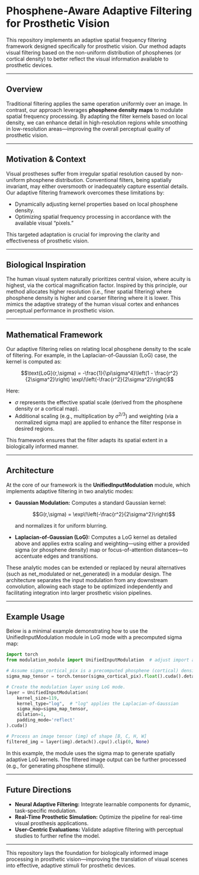 # Phosphene-Aware Adaptive Filtering for Prosthetic Vision

This repository implements an adaptive spatial frequency filtering framework designed specifically for prosthetic vision. Our method adapts visual filtering based on the non-uniform distribution of phosphenes (or cortical density) to better reflect the visual information available to prosthetic devices.

---

## Overview

Traditional filtering applies the same operation uniformly over an image. In contrast, our approach leverages **phosphene density maps** to modulate spatial frequency processing. By adapting the filter kernels based on local density, we can enhance detail in high-resolution regions while smoothing in low-resolution areas—improving the overall perceptual quality of prosthetic vision.

---

## Motivation & Context

Visual prostheses suffer from irregular spatial resolution caused by non-uniform phosphene distribution. Conventional filters, being spatially invariant, may either oversmooth or inadequately capture essential details. Our adaptive filtering framework overcomes these limitations by:
- Dynamically adjusting kernel properties based on local phosphene density.
- Optimizing spatial frequency processing in accordance with the available visual “pixels.”

This targeted adaptation is crucial for improving the clarity and effectiveness of prosthetic vision.

---

## Biological Inspiration

The human visual system naturally prioritizes central vision, where acuity is highest, via the cortical magnification factor. Inspired by this principle, our method allocates higher resolution (i.e., finer spatial filtering) where phosphene density is higher and coarser filtering where it is lower. This mimics the adaptive strategy of the human visual cortex and enhances perceptual performance in prosthetic vision.

---

## Mathematical Framework

Our adaptive filtering relies on relating local phosphene density to the scale of filtering. For example, in the Laplacian-of-Gaussian (LoG) case, the kernel is computed as:


$$\text{LoG}(r,\sigma) = -\frac{1}{\pi\sigma^4}\left(1 - \frac{r^2}{2\sigma^2}\right) \exp\!\left(-\frac{r^2}{2\sigma^2}\right)$$

Here:
- $\sigma$ represents the effective spatial scale (derived from the phosphene density or a cortical map).
- Additional scaling (e.g., multiplication by $\sigma^{2/3}$) and weighting (via a normalized sigma map) are applied to enhance the filter response in desired regions.

This framework ensures that the filter adapts its spatial extent in a biologically informed manner.

---

## Architecture

At the core of our framework is the **UnifiedInputModulation** module, which implements adaptive filtering in two analytic modes:
- **Gaussian Modulation:** Computes a standard Gaussian kernel:
  
  $$G(r,\sigma) = \exp\!\left(-\frac{r^2}{2\sigma^2}\right)$$
  
  and normalizes it for uniform blurring.
  
- **Laplacian-of-Gaussian (LoG):** Computes a LoG kernel as detailed above and applies extra scaling and weighting—using either a provided sigma (or phosphene density) map or focus-of-attention distances—to accentuate edges and transitions.

These analytic modes can be extended or replaced by neural alternatives (such as net_modulated or net_generated) in a modular design. The architecture separates the input modulation from any downstream convolution, allowing each stage to be optimized independently and facilitating integration into larger prosthetic vision pipelines.

---

## Example Usage

Below is a minimal example demonstrating how to use the UnifiedInputModulation module in LoG mode with a precomputed sigma map:

```python
import torch
from modulation_module import UnifiedInputModulation  # adjust import as needed

# Assume sigma_cortical_pix is a precomputed phosphene (cortical) density map in pixel units.
sigma_map_tensor = torch.tensor(sigma_cortical_pix).float().cuda().detach()

# Create the modulation layer using LoG mode.
layer = UnifiedInputModulation(
    kernel_size=119,
    kernel_type="log",  # "log" applies the Laplacian-of-Gaussian
    sigma_map=sigma_map_tensor,
    dilation=1,
    padding_mode='reflect'
).cuda()

# Process an image tensor (img) of shape [B, C, H, W]
filtered_img = layer(img).detach().cpu().clip(0, None)
```

In this example, the module uses the sigma map to generate spatially adaptive LoG kernels. The filtered image output can be further processed (e.g., for generating phosphene stimuli).

---

## Future Directions

- **Neural Adaptive Filtering:** Integrate learnable components for dynamic, task-specific modulation.
- **Real-Time Prosthetic Simulation:** Optimize the pipeline for real-time visual prosthesis applications.
- **User-Centric Evaluations:** Validate adaptive filtering with perceptual studies to further refine the model.

---

This repository lays the foundation for biologically informed image processing in prosthetic vision—improving the translation of visual scenes into effective, adaptive stimuli for prosthetic devices.
